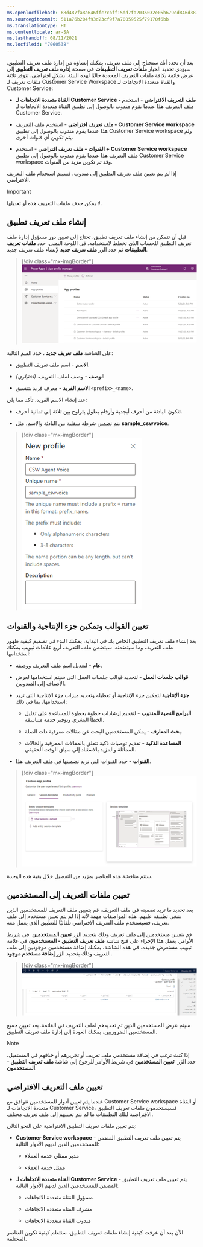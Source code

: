 ```yaml
---
ms.openlocfilehash: 68d487fa8a646ffc7cbff15dd7fa2035032e05b679ed846d387603ecfd1ef725
ms.sourcegitcommit: 511a76b204f93d23cf9f7a70059525f79170f6bb
ms.translationtype: HT
ms.contentlocale: ar-SA
ms.lasthandoff: 08/11/2021
ms.locfileid: "7060538"
---
```

بعد أن تحدد أنك ستحتاج إلى ملف تعريف، يمكنك إنشاؤه من إدارة ملف تعريف التطبيق‬. سيؤدي تحديد الخيار **‏‫ملفات تعريف التطبيقات‬** في صفحة **إدارة ملف تعريف التطبيق** إلى عرض قائمة بكافة ملفات التعريف المحددة حاليًا لهذه البيئة. بشكلٍ افتراضي، تتوفر ثلاثة ملفات تعريف لـ Customer Service Workspace والقناة متعددة الاتجاهات لـ Customer Service: 

- **القناة متعددة الاتجاهات لـ Customer Service - ملف التعريف الافتراضي** - استخدم ملف التعريف هذا عندما يقوم مندوب بالوصول إلى تطبيق القناة متعددة الاتجاهات لـ Customer Service.

- **‏‫Customer Service workspace - ملف تعريف افتراضي‬** - استخدم ملف التعريف هذا عندما يقوم مندوب بالوصول إلى تطبيق Customer Service workspace ولم يتم تكوين أي قنوات أخرى.

- **‏‫Customer Service workspace + القنوات - ملف تعريف افتراضي‬** - استخدم ملف التعريف هذا عندما يقوم مندوب بالوصول إلى تطبيق Customer Service workspace وقد تم تكوين مزيد من القنوات.

إذا لم يتم تعيين ملف تعريف التطبيق إلى مندوب، فسيتم استخدام ملف التعريف الافتراضي.

> [!IMPORTANT]
> لا يمكن حذف ملفات التعريف هذه أو تعديلها.

## <a name="create-an-app-profile"></a>إنشاء ملف تعريف تطبيق

قبل أن تتمكن من إنشاء ملف تعريف تطبيق، تحتاج إلى تعيين دور مسؤول ‏‫إدارة ملف تعريف التطبيق‬ للحساب الذي تخطط لاستخدامه. في اللوحة اليمنى، حدد **‏‫ملفات تعريف التطبيقات‬** ثم حدد الزر **ملف تعريف جديد** لإنشاء ملف تعريف جديد.

> [!div class="mx-imgBorder"]
> [![لقطة شاشة لصفحة ‏‫إدارة ملف تعريف التطبيق‬ في Power Apps، مع تمييز ملفات تعريف التطبيق المتوفرة.](../media/3-1-app-profiles.png)](../media/3-1-app-profiles.png#lightbox)

على الشاشة **ملف تعريف جديد** ، حدد القيم التالية:

- **الاسم** - اسم ملف تعريف التطبيق.

- **الوصف** - وصف لملف التعريف. *(اختياري)*

- **الاسم الفريد** - معرف فريد بتنسيق `<prefix>_<name>`.

عند إنشاء الاسم الفريد، تأكد مما يلي:

- تتكون البادئة من أحرف أبجدية وأرقام بطول يتراوح بين ثلاثة إلى ثمانية أحرف.

- يتم تضمين شرطة سفلية بين البادئة والاسم، مثل **sample_cswvoice**.

> [!div class="mx-imgBorder"]
> [![لقطة شاشة لمربع الحوار "ملف تعريف جديد" لصوت مندوب CSW](../media/3-2-new.png)](../media/3-2-new.png#lightbox)

## <a name="assign-templates-and-enable-productivity-pane-and-channels"></a>تعيين القوالب وتمكين جزء الإنتاجية والقنوات

بعد إنشاء ملف تعريف التطبيق الخاص بك في البداية، يمكنك البدء في تصميم كيفية ظهور ملف التعريف وما سيتضمنه. سيتضمن ملف التعريف أربع علامات تبويب يمكنك استخدامها:

- **عام** - لتعديل اسم ملف التعريف ووصفه.

- **‏‫قوالب جلسات العمل‬** - لتحديد قوالب جلسات العمل التي سيتم استخدامها لعرض الأصناف إلى المندوبين.

- **جزء الإنتاجية** لتمكين جزء الإنتاجية أو تعطيله وتحديد ميزات جزء الإنتاجية التي تريد استخدامها، بما في ذلك:

  - **‏‫البرامج النصية للمندوب‬** - لتقديم إرشادات خطوة بخطوة للمساعدة على تقليل الخطأ البشري وتوفير خدمة متناسقة.

  - **‏‫بحث المعارف‬** - يمكن للمستخدمين البحث عن مقالات معرفية ذات الصلة.

  - **‏‫المساعدة الذكية‬** - تقديم توصيات ذكية تتعلق بالمقالات المعرفية والحالات المماثلة والمزيد بالاستناد إلى سياق الوقت الحقيقي.

- **‏‫القنوات‬** - حدد القنوات التي تريد تضمينها في ملف التعريف هذا.

> [!div class="mx-imgBorder"]
> [![لقطة شاشة لعلامة تبويب ‏‫قوالب جلسات العمل‬ في صفحة عينة ملف تعريف تطبيق.](../media/3-3-session.png)](../media/3-3-session.png#lightbox)

ستتم مناقشة هذه العناصر بمزيد من التفصيل خلال بقية هذه الوحدة.

## <a name="assign-profiles-to-users"></a>‏‏تعيين ملفات التعريف إلى المستخدمين

بعد تحديد ما تريد تضمينه في ملف التعريف، قم بتعيين ملف التعريف للمستخدمين الذين ينبغي تطبيقه عليهم. هذه المواصفات مهمة لأنه إذا لم يتم تعيين مستخدم إلى ملف تعريف، فسيستخدم ملف التعريف الافتراضي تلقائيًا للتطبيق الذي يعمل معه.

قم بتعيين مستخدمين إلى ملف تعريف وذلك بتحديد الزر **تعيين المستخدمين**  في شريط الأوامر. يعمل هذا الإجراء على فتح شاشة **ملف تعريف التطبيق - المستخدمون** في علامة تبويب مستعرض جديده. في هذه الشاشة، يمكنك إضافة مستخدمين موجودين إلى ملف التعريف وذلك بتحديد الزر **إضافة مستخدم موجود**.

> [!div class="mx-imgBorder"]
> [![لقطة شاشة لقائمة المستخدمين في علامة التبويب "عام" في ملف تعريف تطبيق.](../media/3-4-users.png)](../media/3-4-users.png#lightbox)

سيتم عرض المستخدمين الذين تم تحديدهم لملف التعريف في القائمة. بعد تعيين جميع المستخدمين الضروريين، يمكنك العودة إلى ‏‫إدارة ملف تعريف التطبيق‬.

> [!NOTE]
> إذا كنت ترغب في إضافة مستخدمي ملف تعريف أو تحريرهم أو حذفهم في المستقبل، حدد الزر  **تعيين المستخدمين** في شريط الأوامر للرجوع إلى شاشة **ملف تعريف التطبيق - المستخدمون**.

## <a name="default-profile-assignment"></a>تعيين ملف التعريف الافتراضي

عندما يتم تعيين أدوار للمستخدمين تتوافق مع Customer Service workspace أو القناة متعددة الاتجاهات لـ Customer Service، فسيستخدمون ملفات تعريف التطبيق الافتراضية لتلك التطبيقات ما لم يتم تعيينهم إلى ملف تعريف مختلف.

يتم تعيين ملفات تعريف التطبيق الافتراضية على النحو التالي:

- **Customer Service workspace** - يتم تعيين ملف تعريف التطبيق المضمن للمستخدمين الذين لديهم الأدوار التالية:

  - مدير ممثلي خدمة العملاء

  - ممثل خدمة العملاء

- **القناة متعددة الاتجاهات لـ Customer Service** - يتم تعيين ملف تعريف التطبيق المضمن للمستخدمين الذين لديهم الأدوار التالية:

  - مسؤول القناة متعددة الاتجاهات

  - مشرف القناة متعددة الاتجاهات‬

  - مندوب القناة متعددة الاتجاهات‬

الآن بعد أن عرفت كيفية إنشاء ملفات تعريف التطبيق، ستتعلم كيفية تكوين العناصر المختلفة.
